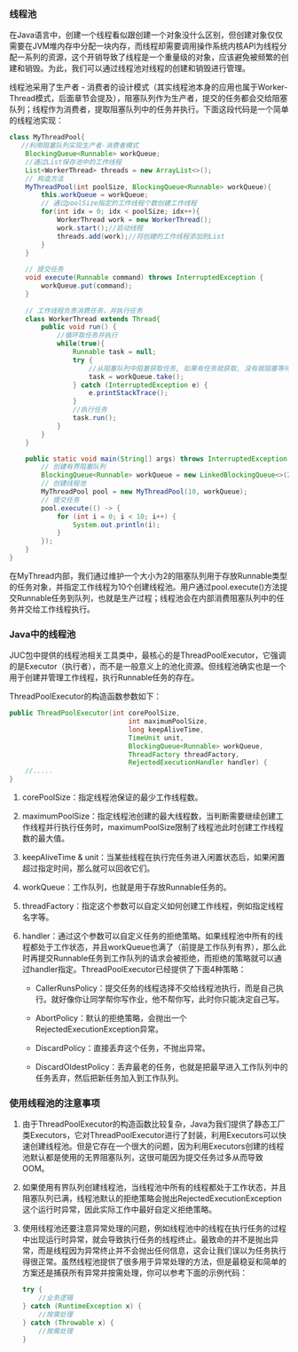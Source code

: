 ### 线程池

在Java语言中，创建一个线程看似跟创建一个对象没什么区别，但创建对象仅仅需要在JVM堆内存中分配一块内存，而线程却需要调用操作系统内核API为线程分配一系列的资源，这个开销导致了线程是一个重量级的对象，应该避免被频繁的创建和销毁。为此，我们可以通过线程池对线程的创建和销毁进行管理。

线程池采用了生产者 - 消费者的设计模式（其实线程池本身的应用也属于Worker-Thread模式，后面章节会提及），阻塞队列作为生产者，提交的任务都会交给阻塞队列；线程作为消费者，提取阻塞队列中的任务并执行。下面这段代码是一个简单的线程池实现：

```java
class MyThreadPool{
   //利用阻塞队列实现生产者-消费者模式
    BlockingQueue<Runnable> workQueue;
    //通过List保存池中的工作线程
    List<WorkerThread> threads = new ArrayList<>();
    // 构造方法
    MyThreadPool(int poolSize, BlockingQueue<Runnable> workQueue){
        this.workQueue = workQueue;
        // 通过poolSize指定的工作线程个数创建工作线程
        for(int idx = 0; idx < poolSize; idx++){
            WorkerThread work = new WorkerThread();
            work.start();//启动线程
            threads.add(work);//将创建的工作线程添加到List
        }
    }
    
    // 提交任务
    void execute(Runnable command) throws InterruptedException {
        workQueue.put(command);
    }
    
    // 工作线程负责消费任务，并执行任务
    class WorkerThread extends Thread{
        public void run() {
            //循环取任务并执行
            while(true){
                Runnable task = null;
                try {
                    //从阻塞队列中阻塞获取任务, 如果有任务就获取, 没有就阻塞等待
                    task = workQueue.take();
                } catch (InterruptedException e) {
                    e.printStackTrace();
                }
                //执行任务
                task.run();
            }
        }
    }

    public static void main(String[] args) throws InterruptedException {
        // 创建有界阻塞队列
        BlockingQueue<Runnable> workQueue = new LinkedBlockingQueue<>(2);
        // 创建线程池
        MyThreadPool pool = new MyThreadPool(10, workQueue);
        // 提交任务
        pool.execute(() -> {
            for (int i = 0; i < 10; i++) {
                System.out.println(i);
            }
        });
    }
}
```

在MyThread内部，我们通过维护一个大小为2的阻塞队列用于存放Runnable类型的任务对象，并指定工作线程为10个创建线程池。用户通过pool.execute()方法提交Runnable任务到队列，也就是生产过程；线程池会在内部消费阻塞队列中的任务并交给工作线程执行。



### Java中的线程池

JUC包中提供的线程池相关工具类中，最核心的是ThreadPoolExecutor，它强调的是Executor（执行者），而不是一般意义上的池化资源。但线程池确实也是一个用于创建并管理工作线程，执行Runnable任务的存在。

ThreadPoolExecutor的构造函数参数如下：

```java
public ThreadPoolExecutor(int corePoolSize,
                              int maximumPoolSize,
                              long keepAliveTime,
                              TimeUnit unit,
                              BlockingQueue<Runnable> workQueue,
                              ThreadFactory threadFactory,
                              RejectedExecutionHandler handler) {
	//.....
}

```

1. corePoolSize：指定线程池保证的最少工作线程数。

2. maximumPoolSize：指定线程池创建的最大线程数，当判断需要继续创建工作线程并行执行任务时，maximumPoolSize限制了线程池此时创建工作线程数的最大值。

3. keepAliveTime & unit：当某些线程在执行完任务进入闲置状态后，如果闲置超过指定时间，那么就可以回收它们。

4. workQueue：工作队列，也就是用于存放Runnable任务的。

5. threadFactory：指定这个参数可以自定义如何创建工作线程，例如指定线程名字等。

6. handler：通过这个参数可以自定义任务的拒绝策略。如果线程池中所有的线程都处于工作状态，并且workQueue也满了（前提是工作队列有界），那么此时再提交Runnable任务到工作队列的请求会被拒绝，而拒绝的策略就可以通过handler指定。ThreadPoolExecutor已经提供了下面4种策略：

   * CallerRunsPolicy：提交任务的线程选择不交给线程池执行，而是自己执行。就好像你让同学帮你写作业，他不帮你写，此时你只能决定自己写。

   * AbortPolicy：默认的拒绝策略，会抛出一个RejectedExecutionException异常。

   * DiscardPolicy：直接丢弃这个任务，不抛出异常。

   * DiscardOldestPolicy：丢弃最老的任务，也就是把最早进入工作队列中的任务丢弃，然后把新任务加入到工作队列。



### 使用线程池的注意事项

1. 由于ThreadPoolExecutor的构造函数比较复杂，Java为我们提供了静态工厂类Executors，它对ThreadPoolExecutor进行了封装，利用Executors可以快速创建线程池。但是它存在一个很大的问题，因为利用Executors创建的线程池默认都是使用的无界阻塞队列，这很可能因为提交任务过多从而导致OOM。
2. 如果使用有界队列创建线程池，当线程池中所有的线程都处于工作状态，并且阻塞队列已满，线程池默认的拒绝策略会抛出RejectedExecutionException这个运行时异常，因此实际工作中最好自定义拒绝策略。

3. 使用线程池还要注意异常处理的问题，例如线程池中的线程在执行任务的过程中出现运行时异常，就会导致执行任务的线程终止。最致命的并不是抛出异常，而是线程因为异常终止并不会抛出任何信息，这会让我们误以为任务执行得很正常。虽然线程池提供了很多用于异常处理的方法，但是最稳妥和简单的方案还是捕获所有异常并按需处理，你可以参考下面的示例代码：

   ```java
   try {
       //业务逻辑
   } catch (RuntimeException x) {
       //按需处理
   } catch (Throwable x) {
       //按需处理
   } 
   ```
